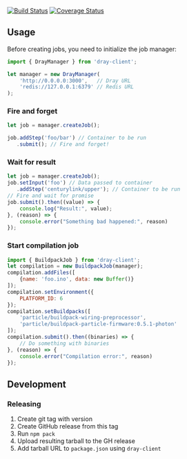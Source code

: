 [![Build Status](https://travis-ci.com/spark/dray-client.svg?token=M4rP8W5QPGszZyem6TGE&branch=master)](https://travis-ci.com/spark/dray-client) [![Coverage Status](https://coveralls.io/repos/github/spark/dray-client/badge.svg?branch=master&t=J9lNEW)](https://coveralls.io/github/spark/dray-client?branch=master)

## Usage

Before creating jobs, you need to initialize the job manager:

```js
import { DrayManager } from 'dray-client';

let manager = new DrayManager(
	'http://0.0.0.0:3000',   // Dray URL
	'redis://127.0.0.1:6379' // Redis URL
);
```

### Fire and forget

```js
let job = manager.createJob();

job.addStep('foo/bar') // Container to be run
   .submit(); // Fire and forget!
```

### Wait for result
```js
let job = manager.createJob();
job.setInput('foo') // Data passed to container
   .addStep('centurylink/upper'); // Container to be run
// Fire and wait for promise
job.submit().then((value) => {
	console.log("Result:", value);
}, (reason) => {
	console.error("Something bad happened:", reason)
});
```

### Start compilation job
```js
import { BuildpackJob } from 'dray-client';
let compilation = new BuildpackJob(manager);
compilation.addFiles([
	{name: 'foo.ino', data: new Buffer()}
]);
compilation.setEnvironment({
	PLATFORM_ID: 6
});
compilation.setBuildpacks([
	'particle/buildpack-wiring-preprocessor',
	'particle/buildpack-particle-firmware:0.5.1-photon'
]);
compilation.submit().then((binaries) => {
	// Do something with binaries
}, (reason) => {
	console.error("Compilation error:", reason)
});
```

## Development

### Releasing

1. Create git tag with version
2. Create GitHub release from this tag
3. Run `npm pack`
4. Upload resulting tarball to the GH release
5. Add tarball URL to `package.json` using `dray-client`
